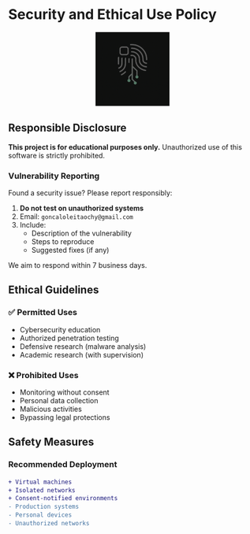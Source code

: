 # Security and Ethical Use Policy

<p align="center">
  <img src="https://github.com/Chundyy/advanced-keylogger/blob/main/logo.png?raw=true" width="150" alt="Project Logo">
</p>

## Responsible Disclosure

**This project is for educational purposes only.** Unauthorized use of this software is strictly prohibited.

### Vulnerability Reporting
Found a security issue? Please report responsibly:
1. **Do not test on unauthorized systems**
2. Email: `goncaloleitaochy@gmail.com` 
3. Include:
   - Description of the vulnerability
   - Steps to reproduce
   - Suggested fixes (if any)

We aim to respond within 7 business days.

## Ethical Guidelines

### ✅ Permitted Uses
- Cybersecurity education
- Authorized penetration testing
- Defensive research (malware analysis)
- Academic research (with supervision)

### ❌ Prohibited Uses
- Monitoring without consent
- Personal data collection
- Malicious activities
- Bypassing legal protections

## Safety Measures

### Recommended Deployment
```diff
+ Virtual machines
+ Isolated networks
+ Consent-notified environments
- Production systems
- Personal devices
- Unauthorized networks
